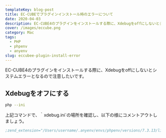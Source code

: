 ```yaml
---
templateKey: blog-post
title: EC-CUBEでプラグインインストール時のエラーについて
date: 2020-04-03
description: EC-CUBE4のプラグインをインストールする際に、Xdebugをoffにしないとシステムエラーとなるので注意したいです。
cover: /images/eccube.png
category: Mac
tags:
  - PHP
  - phpenv
  - anyenv
slug: eccubee-plugin-install-error
---
```


EC-CUBE4のプラグインをインストールする際に、Xdebugをoffにしないとシステムエラーとなるので注意したいです。

## Xdebugをオフにする

```bash
php --ini
```

上記コマンドで、｀xdebug.ini`の場所を確認し、以下の様にコメントアウトしましょう。

```xdebug.ini
;zend_extension="/Users/username/.anyenv/envs/phpenv/versions/7.3.13/lib/php/extensions/no-debug-non-zts-20180731/xdebug.so"
```

